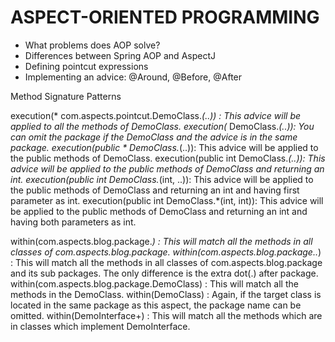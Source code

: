 # ASPECT-ORIENTED PROGRAMMING


- What problems does AOP solve?
- Differences between Spring AOP and AspectJ
- Defining pointcut expressions
- Implementing an advice: @Around, @Before, @After


Method Signature Patterns

execution(* com.aspects.pointcut.DemoClass.*(..)) : This advice will be applied to all the methods of DemoClass.
execution(* DemoClass.*(..)): You can omit the package if the DemoClass and the advice is in the same package.
execution(public * DemoClass.*(..)): This advice will be applied to the public methods of DemoClass.
execution(public int DemoClass.*(..)): This advice will be applied to the public methods of DemoClass and returning an int.
execution(public int DemoClass.*(int, ..)): This advice will be applied to the public methods of DemoClass and returning an int and having first parameter as int.
execution(public int DemoClass.*(int, int)): This advice will be applied to the public methods of DemoClass and returning an int and having both parameters as int.

within(com.aspects.blog.package.*) : This will match all the methods in all classes of com.aspects.blog.package.
within(com.aspects.blog.package..*) : This will match all the methods in all classes of com.aspects.blog.package and its sub packages. The only difference is the extra dot(.) after package.
within(com.aspects.blog.package.DemoClass) : This will match all the methods in the DemoClass.
within(DemoClass) : Again, if the target class is located in the same package as this aspect, the package name can be omitted.
within(DemoInterface+) : This will match all the methods which are in classes which implement DemoInterface.